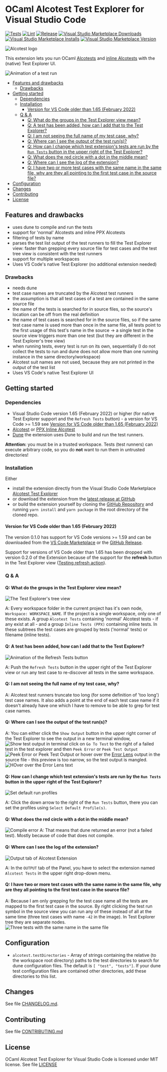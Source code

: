 # OCaml Alcotest Test Explorer for Visual Studio Code

[![Tests](https://github.com/Release-Candidate/vscode-ocaml-alcotest-test-adapter/actions/workflows/test.yml/badge.svg)](https://github.com/Release-Candidate/vscode-ocaml-alcotest-test-adapter/actions/workflows/test.yml)
[![Lint](https://github.com/Release-Candidate/vscode-ocaml-alcotest-test-adapter/actions/workflows/lint.yml/badge.svg)](https://github.com/Release-Candidate/vscode-ocaml-alcotest-test-adapter/actions/workflows/lint.yml)
[![Release](https://github.com/Release-Candidate/vscode-ocaml-alcotest-test-adapter/actions/workflows/release.yml/badge.svg)](https://github.com/Release-Candidate/vscode-ocaml-alcotest-test-adapter/actions/workflows/release.yml)
[![Visual Studio Marketplace Downloads](https://img.shields.io/visual-studio-marketplace/d/Release-Candidate.vscode-ocaml-alcotest-test-adapter)](https://marketplace.visualstudio.com/items?itemName=release-candidate.vscode-ocaml-alcotest-test-adapter)
[![Visual Studio Marketplace Installs](https://img.shields.io/visual-studio-marketplace/i/Release-Candidate.vscode-ocaml-alcotest-test-adapter)](https://marketplace.visualstudio.com/items?itemName=release-candidate.vscode-ocaml-alcotest-test-adapter)
[![Visual Studio Marketplace Version](https://img.shields.io/visual-studio-marketplace/v/Release-Candidate.vscode-ocaml-alcotest-test-adapter)](https://marketplace.visualstudio.com/items?itemName=release-candidate.vscode-ocaml-alcotest-test-adapter)

![Alcotest logo](./images/alcotest-logo_rect.png)

This extension lets you run OCaml [Alcotests](https://github.com/mirage/alcotest) and [inline Alcotests](https://gitlab.com/gopiandcode/ppx-inline-alcotest) with the (native) Test Explorer UI.

![Animation of a test run](https://raw.githubusercontent.com/Release-Candidate/vscode-ocaml-alcotest-test-adapter/main/images/run_tests.gif)

- [Features and drawbacks](#features-and-drawbacks)
  - [Drawbacks](#drawbacks)
- [Getting started](#getting-started)
  - [Dependencies](#dependencies)
  - [Installation](#installation)
    - [Version for VS Code older than 1.65 (February 2022)](#version-for-vs-code-older-than-165-february-2022)
  - [Q \& A](#q--a)
    - [Q: What do the groups in the Test Explorer view mean?](#q-what-do-the-groups-in-the-test-explorer-view-mean)
    - [Q: A test has been added, how can I add that to the Test Explorer?](#q-a-test-has-been-added-how-can-i-add-that-to-the-test-explorer)
    - [Q: I am not seeing the full name of my test case, why?](#q-i-am-not-seeing-the-full-name-of-my-test-case-why)
    - [Q: Where can I see the output of the test run(s)?](#q-where-can-i-see-the-output-of-the-test-runs)
    - [Q: How can I change which test extension's tests are run by the `Run Tests` button in the upper right of the Test Explorer?](#q-how-can-i-change-which-test-extensions-tests-are-run-by-the-run-tests-button-in-the-upper-right-of-the-test-explorer)
    - [Q: What does the red circle with a dot in the middle mean?](#q-what-does-the-red-circle-with-a-dot-in-the-middle-mean)
    - [Q: Where can I see the log of the extension?](#q-where-can-i-see-the-log-of-the-extension)
    - [Q: I have two or more test cases with the same name in the same file, why are they all pointing to the first test case in the source file?](#q-i-have-two-or-more-test-cases-with-the-same-name-in-the-same-file-why-are-they-all-pointing-to-the-first-test-case-in-the-source-file)
- [Configuration](#configuration)
- [Changes](#changes)
- [Contributing](#contributing)
- [License](#license)

## Features and drawbacks

- uses dune to compile and run the tests
- support for 'normal' Alcotests and inline PPX Alcotests
- filtering of tests by name
- parses the test list output of the test runners to fill the Test Explorer view: faster than grepping every source file for test cases and the test tree view is consistent with the test runners
- support for multiple workspaces
- Uses VS Code's native Test Explorer (no additional extension needed)

### Drawbacks

- needs dune
- test case names are truncated by the Alcotest test runners
- the assumption is that all test cases of a test are contained in the same source file
- the name of the tests is searched for in source files, so the source's location can be off from the real definition
- the name of test cases is searched for in the source files, so if the same test case name is used more than once in the same file, all tests point to the first usage of this test's name in the source -> a single test in the source view triggers more than one test (but they are different in the Test Explorer's tree view)
- when running tests, every test is run on its own, sequentially (I do not collect the tests to run and dune does not allow more than one running instance in the same directory/workspace)
- Alcotest suit names are not used, because they are not printed in the output of the test list
- Uses VS Code's native Test Explorer UI

## Getting started

### Dependencies

- Visual Studio Code version 1.65 (February 2022) or higher (for native Test Explorer support and the `Refresh Tests` button) - a version for VS Code >= 1.59 see [Version for VS Code older than 1.65 (February 2022)](#version-for-vs-code-older-than-165-february-2022)
- [Alcotest](<https://github.com/mirage/alcotest>) or [PPX Inline Alcotest](https://gitlab.com/gopiandcode/ppx-inline-alcotest)
- [Dune](https://dune.build/) the extension uses Dune to build and run the test runners.

**Attention:** you must be in a trusted workspace. Tests (test runners) can execute arbitrary code, so you do **not** want to run them in untrusted directories!

### Installation

Either

- install the extension directly from the Visual Studio Code Marketplace [Alcotest Test Explorer](https://marketplace.visualstudio.com/items?itemName=release-candidate.vscode-ocaml-alcotest-test-adapter)
- or download the extension from the [latest release at GitHub](https://github.com/Release-Candidate/vscode-ocaml-alcotest-test-adapter/releases/latest)
- or build the extension yourself by cloning the [GitHub Repository](https://github.com/Release-Candidate/vscode-ocaml-alcotest-test-adapter) and running `yarn install` and `yarn package` in the root directory of the cloned repo.

#### Version for VS Code older than 1.65 (February 2022)

The version 0.1.0 has support for VS Code versions >= 1.59 and can be downloaded from the [VS Code Marketplace](https://marketplace.visualstudio.com/_apis/public/gallery/publishers/release-candidate/vsextensions/vscode-ocaml-alcotest-test-adapter/0.1.0/vspackage) or the [GitHub Release](https://github.com/Release-Candidate/vscode-ocaml-alcotest-test-adapter/releases/tag/v0.1.0).

Support for versions of VS Code older than 1.65 has been dropped with version 0.2.0 of the Extension because of the support for the **refresh** button in the Test Explorer view ([Testing refresh action](https://code.visualstudio.com/updates/v1_65#_testing-refresh-action-and-sorttext)).

### Q & A

#### Q: What do the groups in the Test Explorer view mean?

![The Test Explorer's tree view](https://raw.githubusercontent.com/Release-Candidate/vscode-ocaml-alcotest-test-adapter/main/images/treeview.png)

A: Every workspace folder in the current project has it's own node, `Workspace: WORKSPACE_NAME`. If the project is a single workspace, only one of these exists. A group `Alcotest Tests` containing 'normal' Alcotest tests - if any exist at all - and a group `Inline Tests (PPX)` containing inline tests. In these subtrees the test cases are grouped by tests ('normal' tests) or filename (inline tests).

#### Q: A test has been added, how can I add that to the Test Explorer?

![Animation of the Refresh Tests button](https://raw.githubusercontent.com/Release-Candidate/vscode-ocaml-alcotest-test-adapter/main/images/refresh_tests.gif)

A: Push the `Refresh Tests` button in the upper right of the Test Explorer view or run any test case to re-discover all tests in the same workspace.

#### Q: I am not seeing the full name of my test case, why?

A: Alcotest test runners truncate too long (for some definition of 'too long') test case names. It also adds a point at the end of each test case name if it doesn't already have one which I have to remove to be able to grep for test case names.

#### Q: Where can I see the output of the test run(s)?

A: You can either click the `Show Output` button in the upper right corner of the Test Explorer to see the output in a new terminal window,
![Show test output in terminal](https://raw.githubusercontent.com/Release-Candidate/vscode-ocaml-alcotest-test-adapter/main/images/test_output_terminal.png)
click on `Go To Test` to the right of a failed test in the test explorer and then `Peek Error` or `Peek Test Output`
![Peek Error or Peek Test Output](https://raw.githubusercontent.com/Release-Candidate/vscode-ocaml-alcotest-test-adapter/main/images/peek_error.png)
or hover over the [Error Lens](https://marketplace.visualstudio.com/items?itemName=usernamehw.errorlens) output in the source file - this preview is too narrow, so the test output is mangled.
![HOver over the Error Lens text](https://raw.githubusercontent.com/Release-Candidate/vscode-ocaml-alcotest-test-adapter/main/images/hover_error_lens.png)

#### Q: How can I change which test extension's tests are run by the `Run Tests` button in the upper right of the Test Explorer?

![Set default run profiles](https://raw.githubusercontent.com/Release-Candidate/vscode-ocaml-alcotest-test-adapter/main/images/run_profiles.png)

A: Click the down arrow to the right of the `Run Tests` button, there you can set the profiles using `Select Default Profile(s)`.

#### Q: What does the red circle with a dot in the middle mean?

![Compile error](https://raw.githubusercontent.com/Release-Candidate/vscode-ocaml-alcotest-test-adapter/main/images/compile_error.png)
A: That means that dune returned an error (not a failed test). Mostly because of code that does not compile.

#### Q: Where can I see the log of the extension?

![Output tab of Alcotest Extension](https://raw.githubusercontent.com/Release-Candidate/vscode-ocaml-alcotest-test-adapter/main/images/output.png)

A: In the `OUTPUT` tab of the Panel, you have to select the extension named `Alcotest Tests` in the upper right drop-down menu.

#### Q: I have two or more test cases with the same name in the same file, why are they all pointing to the first test case in the source file?

A: Because I am only grepping for the test case name all the tests are mapped to the first test case in the source. By right clicking the test run symbol in the source view you can run any of these instead of all at the same time (three test cases with name `-42` in the image). In Test Explorer tree they are separate nodes.
![Three tests with the same name in the same file](https://raw.githubusercontent.com/Release-Candidate/vscode-ocaml-alcotest-test-adapter/main/images/same_name.png)

## Configuration

- `alcotest.testDirectories` - Array of strings containing the relative (to the workspace root directory) paths to the test directories to search for dune configuration files. The default is `[ "test", "tests"]`. If your dune test configuration files are contained other directories, add these directories to this list.

## Changes

See file [CHANGELOG.md](CHANGELOG.md).

## Contributing

See file [CONTRIBUTING.md](CONTRIBUTING.md)

## License

OCaml Alcotest Test Explorer for Visual Studio Code is licensed under MIT license. See file [LICENSE](LICENSE)
